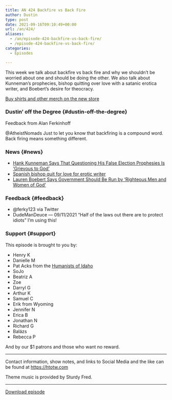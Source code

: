 ```yaml
---
title: AN 424 Backfire vs Back Fire
author: Dustin
type: post
date: 2021-09-16T09:10:49+00:00
url: /an/424/
aliases:
  - /an/episode-424-backfire-vs-back-fire/
  - /episode-424-backfire-vs-back-fire/
categories:
  - Episodes

---
```

<div id="buzzsprout-player-10552685"></div><script src="https://www.buzzsprout.com/1983601/10552685-424-backfire-vs-back-fire.js?container_id=buzzsprout-player-10552685&player=small" type="text/javascript" charset="utf-8"></script>

This week we talk about backfire vs back fire and why we shouldn&#8217;t be worried about one and should be doing the other. We also talk about Kunneman&#8217;s prophecies, bishop quitting over love with a satanic erotica writer, and Boebert&#8217;s desire for theocracy.

 <a href="https://www.teepublic.com/stores/atheist-nomads-podcast?ref_id=24476" target="_blank" rel="noopener">Buy shirts and other merch on the new store</a>

<!--more-->

### Dustin&#8217; off the Degree {#dustin-off-the-degree}

Feedback from Alan Ferkinhoff

<span class="citation" data-cites="AtheistNomads">@AtheistNomads</span> Just to let you know that backfiring is a compound word. Back firing means something different.

### News {#news}

  *  <a href="https://www.rightwingwatch.org/post/hank-kunneman-says-that-questioning-his-false-election-prophesies-is-grievous-to-god/" target="_blank" rel="noopener">Hank Kunneman Says That Questioning His False Election Prophesies Is &#8216;Grievous to God&#8217;</a>
  * <a href="https://www.bbc.com/news/58486790" target="_blank" rel="noopener">Spanish bishop quit for love for erotic writer</a>
  *  <a href="https://www.rightwingwatch.org/post/lauren-boebert-says-government-should-be-run-by-righteous-men-and-women-of-god/" target="_blank" rel="noopener">Lauren Boebert Says Government Should Be Run by &#8216;Righteous Men and Women of God&#8217;</a>

### Feedback {#feedback}

  * <span class="citation" data-cites="ferky123">@ferky123</span> via Twitter
  * DudeManDeuce — 09/11/2021 &#8220;Half of the laws out there are to protect idiots&#8221; I&#8217;m using this!

### Support {#support}

This episode is brought to you by:

  * Henry K
  * Danielle M
  * Pat Acks from the <a href="https://www.humanistsofidaho.org/" target="_blank" rel="noopener">Humanists of Idaho</a>
  * SoJo
  * Beatriz A
  * Zoe
  * Darryl G
  * Arthur K
  * Samuel C
  * Erik from Wyoming
  * Jennifer N
  * Erica B
  * Jonathan N
  * Richard G
  * Balázs
  * Rebecca P

And by our $1 patrons and those who want no reward.

* * *

Contact information, show notes, and links to Social Media and the like can be found at <https://htotw.com>

Theme music is provided by Sturdy Fred.

* * *

<a href="https://cdn.nomads.studio/file/nsp-media/atheist_nomads_424.mp3" target="_blank" rel="noopener">Download episode</a>